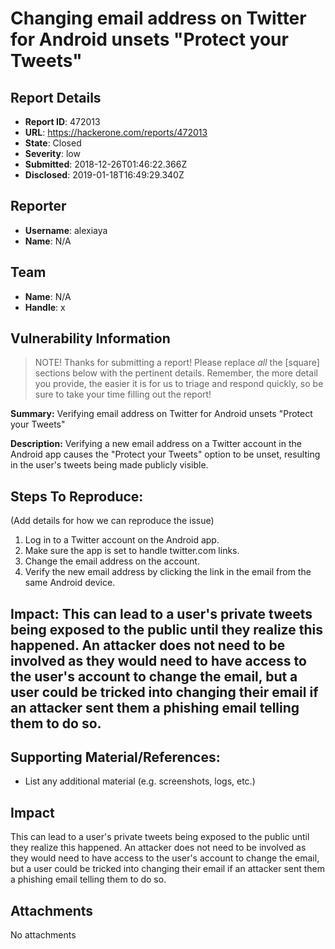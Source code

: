 # Changing email address on Twitter for Android unsets "Protect your Tweets"

## Report Details
- **Report ID**: 472013
- **URL**: https://hackerone.com/reports/472013
- **State**: Closed
- **Severity**: low
- **Submitted**: 2018-12-26T01:46:22.366Z
- **Disclosed**: 2019-01-18T16:49:29.340Z

## Reporter
- **Username**: alexiaya
- **Name**: N/A

## Team
- **Name**: N/A
- **Handle**: x

## Vulnerability Information
> NOTE! Thanks for submitting a report! Please replace *all* the [square] sections below with the pertinent details. Remember, the more detail you provide, the easier it is for us to triage and respond quickly, so be sure to take your time filling out the report!

**Summary:** Verifying email address on Twitter for Android unsets "Protect your Tweets"

**Description:** Verifying a new email address on a Twitter account in the Android app causes the "Protect your Tweets" option to be unset, resulting in the user's tweets being made publicly visible.

## Steps To Reproduce:

(Add details for how we can reproduce the issue)

  1. Log in to a Twitter account on the Android app.
  2. Make sure the app is set to handle twitter.com links.
  3. Change the email address on the account.
  4. Verify the new email address by clicking the link in the email from the same Android device.

## Impact: This can lead to a user's private tweets being exposed to the public until they realize this happened. An attacker does not need to be involved as they would need to have access to the user's account to change the email, but a user could be tricked into changing their email if an attacker sent them a phishing email telling them to do so.
## Supporting Material/References:

  * List any additional material (e.g. screenshots, logs, etc.)

## Impact

This can lead to a user's private tweets being exposed to the public until they realize this happened. An attacker does not need to be involved as they would need to have access to the user's account to change the email, but a user could be tricked into changing their email if an attacker sent them a phishing email telling them to do so.

## Attachments
No attachments
